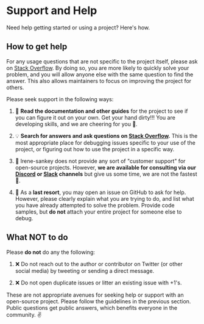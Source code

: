 # Support and Help

Need help getting started or using a project? Here's how.

## How to get help

For any usage questions that are not specific to the project itself, please ask on [Stack Overflow](https://stackoverflow.com). By doing so, you are more likely to quickly solve your problem, and you will allow anyone else with the same question to find the answer. This also allows maintainers to focus on improving the project for others.

Please seek support in the following ways:

1. :book: **Read the documentation and other guides** for the project to see if you can figure it out on your own. Get your hand dirty!!! You are developing skills, and we are cheering for you :clap:.

2. :bulb: **Search for answers and ask questions on [Stack Overflow](https://stackoverflow.com).** This is the most appropriate place for debugging issues specific to your use of the project, or figuring out how to use the project in a specific way.

3. :speech_balloon: Irene-sankey does not provide any sort of "customer support" for open-source projects. However, **we are available for consulting via our [Discord](https://discord.gg/qhNuwspeG4) or [Slack](https://join.slack.com/t/irene-sankey/shared_invite/zt-2tx8bjefp-nZu1EnLZP165mGvPlP9t_Q) channels** but give us some time, we are not the fastest :snail:. 

4. :memo: As a **last resort**, you may open an issue on GitHub to ask for help. However, please clearly explain what you are trying to do, and list what you have already attempted to solve the problem. Provide code samples, but **do not** attach your entire project for someone else to debug.

## What NOT to do 

Please **do not** do any the following:

1. :x: Do not reach out to the author or contributor on Twitter (or other social media) by tweeting or sending a direct message.

2. :x: Do not open duplicate issues or litter an existing issue with +1's.

These are not appropriate avenues for seeking help or support with an open-source project. Please follow the guidelines in the previous section. Public questions get public answers, which benefits everyone in the community. ✌️
